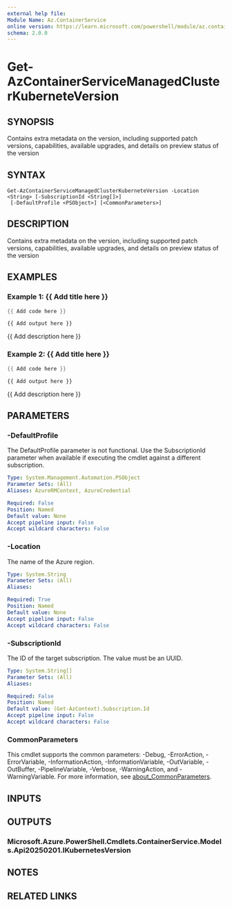 ```yaml
---
external help file:
Module Name: Az.ContainerService
online version: https://learn.microsoft.com/powershell/module/az.containerservice/get-azcontainerservicemanagedclusterkuberneteversion
schema: 2.0.0
---
```


# Get-AzContainerServiceManagedClusterKuberneteVersion

## SYNOPSIS
Contains extra metadata on the version, including supported patch versions, capabilities, available upgrades, and details on preview status of the version

## SYNTAX

```
Get-AzContainerServiceManagedClusterKuberneteVersion -Location <String> [-SubscriptionId <String[]>]
 [-DefaultProfile <PSObject>] [<CommonParameters>]
```

## DESCRIPTION
Contains extra metadata on the version, including supported patch versions, capabilities, available upgrades, and details on preview status of the version

## EXAMPLES

### Example 1: {{ Add title here }}
```powershell
{{ Add code here }}
```

```output
{{ Add output here }}
```

{{ Add description here }}

### Example 2: {{ Add title here }}
```powershell
{{ Add code here }}
```

```output
{{ Add output here }}
```

{{ Add description here }}

## PARAMETERS

### -DefaultProfile
The DefaultProfile parameter is not functional.
Use the SubscriptionId parameter when available if executing the cmdlet against a different subscription.

```yaml
Type: System.Management.Automation.PSObject
Parameter Sets: (All)
Aliases: AzureRMContext, AzureCredential

Required: False
Position: Named
Default value: None
Accept pipeline input: False
Accept wildcard characters: False
```

### -Location
The name of the Azure region.

```yaml
Type: System.String
Parameter Sets: (All)
Aliases:

Required: True
Position: Named
Default value: None
Accept pipeline input: False
Accept wildcard characters: False
```

### -SubscriptionId
The ID of the target subscription.
The value must be an UUID.

```yaml
Type: System.String[]
Parameter Sets: (All)
Aliases:

Required: False
Position: Named
Default value: (Get-AzContext).Subscription.Id
Accept pipeline input: False
Accept wildcard characters: False
```

### CommonParameters
This cmdlet supports the common parameters: -Debug, -ErrorAction, -ErrorVariable, -InformationAction, -InformationVariable, -OutVariable, -OutBuffer, -PipelineVariable, -Verbose, -WarningAction, and -WarningVariable. For more information, see [about_CommonParameters](http://go.microsoft.com/fwlink/?LinkID=113216).

## INPUTS

## OUTPUTS

### Microsoft.Azure.PowerShell.Cmdlets.ContainerService.Models.Api20250201.IKubernetesVersion

## NOTES

## RELATED LINKS

